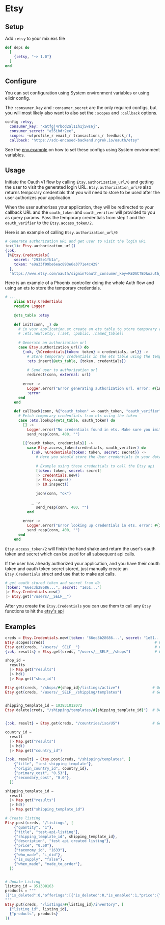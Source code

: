 # Etsy 

## Setup

Add `:etsy` to your mix.exs file

```elixir
def deps do
  [
    {:etsy, "~> 1.0"}
  ]
end
```

## Configure
You can set configuration using System environment variables 
or using elixir config.

The `:consumer_key` and `:consumer_secret` are the only required configs, but you 
will most likely also want to also set the `:scopes` and `:callback` options.

```elixir
config :etsy,
  consumer_key: "xatfgj4rbod2al11h1j5ws6j",
  consumer_secret: "a55ibdr2ee",
  scopes: ~w(profile_r email_r transactions_r feedback_r),
  callback: "https://sdc-encased-backend.ngrok.io/oauth/etsy"
```

See the [env.example](https://github.com/spencerdcarlson/etsy/blob/master/env.example) on 
how to set these configs using System environment variables.

## Usage

Initiate the Oauth v1 flow by calling
`Etsy.authorization_url/0` and getting the user to visit the generated login URL. `Etsy.authorization_url/0` also
returns temporary credentials that you will need to store to be used after the user authorizes your application.

When the user authorizes your application, they will be redirected to your callback URL and 
the `oauth_token` and `oauth_verifier` will provided to you as query params. 
Pass the temporary credentials from step 1 and the `oauth_verifier` to the `Etsy.access_token/2`. 

Here is an example of calling `Etsy.authorization_url/0`
```elixir
# Generate authorization URL and get user to visit the login URL
iex(1)> Etsy.authorization_url()
{:ok,
 {%Etsy.Credentials{
    secret: "2935e1fb1a",
    token: "e9a33f99be6eac893e6e3771e4c429"
  },
  "https://www.etsy.com/oauth/signin?oauth_consumer_key=REDACTED&oauth_token=e9a33f99be6eac893e6e3771e4c429&service=v2_prod&oauth_token=e9a33f99be6eac893e6e3771e4c429&oauth_token_secret=2935e1fb1a&oauth_callback_confirmed=true&oauth_consumer_key=REDACTED&oauth_callback=https://sdc-encased-backend.ngrok.io/oauth/etsy"}}
```

Here is an example of a Phoenix controller doing the whole Auth flow and using an ets to store the temporary credentials.
```elixir
# ...
    alias Etsy.Credentials
    require Logger
    
    @ets_table :etsy
    
    def init(conn, _) do
      # in your application.ex create an ets table to store temporary auth credentials
      # :ets.new(:etsy, [:set, :public, :named_table])
    
      # Generate an authorization url
      case Etsy.authorization_url() do
        {:ok, {%Credentials{token: token} = credentials, url}} ->
          # Store temporary credentials in the ets table using the temporary token as the key
          :ets.insert(@ets_table, {token, credentials})
    
          # Send user to authorization url
          redirect(conn, external: url)
    
        error ->
          Logger.error("Error generating authorization url. error: #{inspect(error)}")
          :error
      end
    end
    
    def callback(conn, %{"oauth_token" => oauth_token, "oauth_verifier" => oauth_verifier}) do
      # Fetch temporary credentials from ets using the token
      case :ets.lookup(@ets_table, oauth_token) do
        [] ->
          Logger.error("No credentials found in ets. Make sure you imitated the oauth flow.")
          send_resp(conn, 400, "")
    
        [{^oauth_token, credentials}] ->
          case Etsy.access_token(credentials, oauth_verifier) do
            {:ok, %Credentials{token: token, secret: secret}} ->
              # Here you should store the User credentials in your database
    
              # Example using these credentials to call the Etsy api
              [token: token, secret: secret]
              |> Credentials.new()
              |> Etsy.scopes()
              |> IO.inspect()
    
              json(conn, "ok")
    
            _ ->
              send_resp(conn, 400, "")
          end
    
        error ->
          Logger.error("Error looking up credentials in ets. error: #{inspect(error)}")
          send_resp(conn, 400, "")
      end
    end
```
`Etsy.access_token/2` will finish the hand shake and return the user's oauth token and secret which can be used for
all subsequent api calls.

If the user has already authorized your application, and you have their oauth token and oauth token secret stored,
just manually create an `Etsy.Credentials` struct and use that to make api calls.

```elixir
# get oauth stored token and secret from db
[token: "66ec3b28686...", secret: "1e51..."]
|> Etsy.Credentials.new()
|> Etsy.get("/users/__SELF__")
```


After you create the `Etsy.Credentials` you can use them to call any `Etsy` functions to hit the [etsy's api](https://www.etsy.com/developers/documentation/reference/listing)

## Examples
```elixir
creds = Etsy.Credentials.new([token: "66ec3b28686...", secret: "1e51..."])
Etsy.scopes(creds)                                                  # Get current access's token scopes
Etsy.get(creds, "/users/__SELF__")                                  # Get user info
{:ok, results} = Etsy.get(creds, "/users/__SELF__/shops")           # Get user's shops

shop_id = 
  results 
  |> Map.get("results") 
  |> hd() 
  |> Map.get("shop_id")

Etsy.get(creds, "/shops/#{shop_id}/listings/active")               # Get shops' active listings
Etsy.get(creds, "/users/__SELF__/shipping/templates")              # Get User's shipping templates

 
shipping_template_id = 103831012072
Etsy.delete(creds, "/shipping/templates/#{shipping_template_id}")  # Delete shipping template


{:ok, result} = Etsy.get(creds, "/countries/iso/US")               # Get Country info

country_id = 
  result 
  |> Map.get("results") 
  |> hd() 
  |> Map.get("country_id")

{:ok, result} = Etsy.post(creds, "/shipping/templates", [
    {"title", "test-shipping-template"},
    {"origin_country_id", country_id},
    {"primary_cost", "0.53"},
    {"secondary_cost", "0.0"},
  ])

shipping_template_id = 
  result 
  |> Map.get("results") 
  |> hd() 
  |> Map.get("shipping_template_id")

# Create listing
Etsy.post(creds, "/listings", [
    {"quantity", "1"},
    {"title", "test-api-listing"},
    {"shipping_template_id", shipping_template_id},
    {"description", "test api created listing"},
    {"price", "0.50"},
    {"taxonomy_id", "1633"},
    {"who_made", "i_did"},
    {"is_supply", "false"},
    {"when_made", "made_to_order"},
  ])


# Update Listing
listing_id = 851388163
products = """
[{"is_deleted":0,"offerings":[{"is_deleted":0,"is_enabled":1,"price":{"amount":50,"currency_code":"USD","currency_formatted_long":"$0.60 USD","currency_formatted_raw":"0.60","currency_formatted_short":"$0.60","divisor":100},"quantity":1}],"property_values":[],"sku":""}]
"""
Etsy.put(creds, "/listings/#{listing_id}/inventory", [
  {"listing_id", listing_id},
  {"products", products}
])
```

 